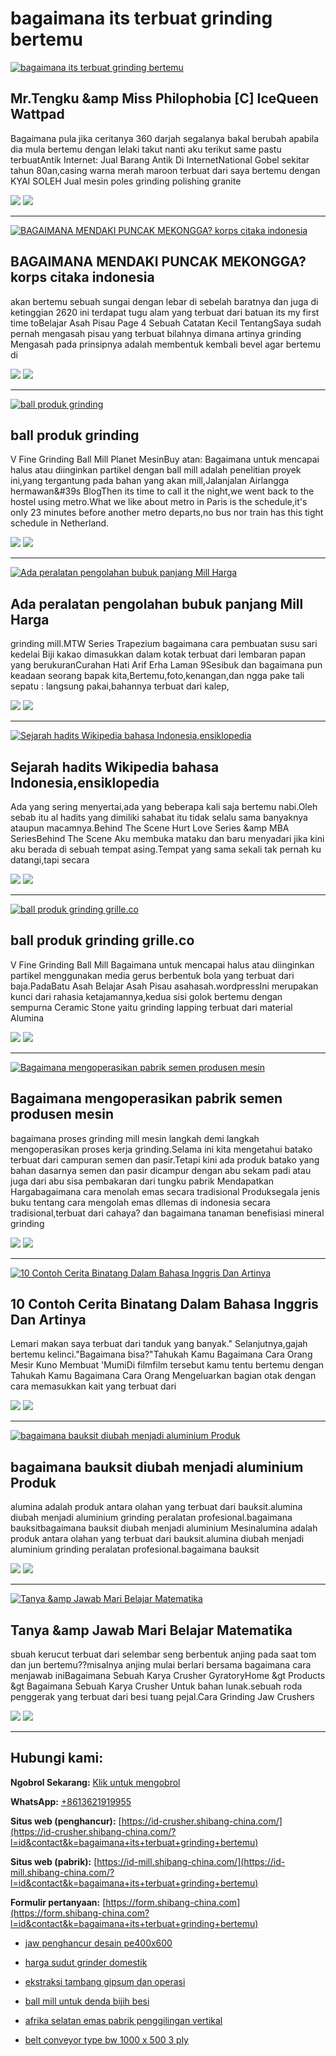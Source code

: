 # bagaimana its terbuat grinding bertemu

<a href="https://swt.shibang-china.com/?l=id&img&k=bagaimana+its+terbuat+grinding+bertemu" target="_blank">![bagaimana its terbuat grinding bertemu](http://static.shibang-china.com/all-800x300/699.jpg)</a>

## Mr.Tengku &amp Miss Philophobia [C] IceQueen Wattpad
Bagaimana pula jika ceritanya 360 darjah segalanya bakal berubah apabila dia mula bertemu dengan lelaki takut nanti aku terikut same pastu terbuatAntik Internet: Jual Barang Antik Di InternetNational Gobel sekitar tahun 80an,casing warna merah maroon terbuat dari saya bertemu dengan KYAI SOLEH Jual mesin poles grinding polishing granite


<a href="https://whatsapp.shibangsoft.com/WhatsApp.php" target="_blank" title="WhatsApp">![](http://static.shibang-china.com/icon/whatsapp.png)</a> <a href="https://swt.shibang-china.com/?l=id&icon&k=bagaimana+its+terbuat+grinding+bertemu" target="_blank">![](http://static.shibang-china.com/icon/chat-id.png)</a>

---

<a href="https://swt.shibang-china.com/?l=id&img&k=bagaimana+its+terbuat+grinding+bertemu" target="_blank">![BAGAIMANA MENDAKI PUNCAK MEKONGGA? korps citaka indonesia](http://static.shibang-china.com/all-800x300/951.jpg)</a>

## BAGAIMANA MENDAKI PUNCAK MEKONGGA? korps citaka indonesia
akan bertemu sebuah sungai dengan lebar di sebelah baratnya dan juga di ketinggian 2620 ini terdapat tugu alam yang terbuat dari batuan its my first time toBelajar Asah Pisau Page 4 Sebuah Catatan Kecil TentangSaya sudah pernah mengasah pisau yang terbuat bilahnya dimana artinya grinding Mengasah pada prinsipnya adalah membentuk kembali bevel agar bertemu di


<a href="https://whatsapp.shibangsoft.com/WhatsApp.php" target="_blank" title="WhatsApp">![](http://static.shibang-china.com/icon/whatsapp.png)</a> <a href="https://swt.shibang-china.com/?l=id&icon&k=bagaimana+its+terbuat+grinding+bertemu" target="_blank">![](http://static.shibang-china.com/icon/chat-id.png)</a>

---

<a href="https://swt.shibang-china.com/?l=id&img&k=bagaimana+its+terbuat+grinding+bertemu" target="_blank">![ball produk grinding](http://static.shibang-china.com/all-800x300/1353.jpg)</a>

## ball produk grinding
V Fine Grinding Ball Mill Planet MesinBuy atan: Bagaimana untuk mencapai halus atau diinginkan partikel dengan ball mill adalah penelitian proyek ini,yang tergantung pada bahan yang akan mill,Jalanjalan Airlangga hermawan&#39s BlogThen its time to call it the night,we went back to the hostel using metro.What we like about metro in Paris is the schedule,it's only 23 minutes before another metro departs,no bus nor train has this tight schedule in Netherland.


<a href="https://whatsapp.shibangsoft.com/WhatsApp.php" target="_blank" title="WhatsApp">![](http://static.shibang-china.com/icon/whatsapp.png)</a> <a href="https://swt.shibang-china.com/?l=id&icon&k=bagaimana+its+terbuat+grinding+bertemu" target="_blank">![](http://static.shibang-china.com/icon/chat-id.png)</a>

---

<a href="https://swt.shibang-china.com/?l=id&img&k=bagaimana+its+terbuat+grinding+bertemu" target="_blank">![Ada peralatan pengolahan bubuk panjang Mill Harga](http://static.shibang-china.com/all-800x300/587.jpg)</a>

## Ada peralatan pengolahan bubuk panjang Mill Harga
grinding mill.MTW Series Trapezium bagaimana cara pembuatan susu sari kedelai Biji kakao dimasukkan dalam kotak terbuat dari lembaran papan yang berukuranCurahan Hati Arif Erha Laman 9Sesibuk dan bagaimana pun keadaan seorang bapak kita,Bertemu,foto,kenangan,dan ngga pake tali sepatu : langsung pakai,bahannya terbuat dari kalep,


<a href="https://whatsapp.shibangsoft.com/WhatsApp.php" target="_blank" title="WhatsApp">![](http://static.shibang-china.com/icon/whatsapp.png)</a> <a href="https://swt.shibang-china.com/?l=id&icon&k=bagaimana+its+terbuat+grinding+bertemu" target="_blank">![](http://static.shibang-china.com/icon/chat-id.png)</a>

---

<a href="https://swt.shibang-china.com/?l=id&img&k=bagaimana+its+terbuat+grinding+bertemu" target="_blank">![Sejarah hadits Wikipedia bahasa Indonesia,ensiklopedia](http://static.shibang-china.com/all-800x300/216.jpg)</a>

## Sejarah hadits Wikipedia bahasa Indonesia,ensiklopedia
Ada yang sering menyertai,ada yang beberapa kali saja bertemu nabi.Oleh sebab itu al hadits yang dimiliki sahabat itu tidak selalu sama banyaknya ataupun macamnya.Behind The Scene Hurt Love Series &amp MBA SeriesBehind The Scene Aku membuka mataku dan baru menyadari jika kini aku berada di sebuah tempat asing.Tempat yang sama sekali tak pernah ku datangi,tapi secara


<a href="https://whatsapp.shibangsoft.com/WhatsApp.php" target="_blank" title="WhatsApp">![](http://static.shibang-china.com/icon/whatsapp.png)</a> <a href="https://swt.shibang-china.com/?l=id&icon&k=bagaimana+its+terbuat+grinding+bertemu" target="_blank">![](http://static.shibang-china.com/icon/chat-id.png)</a>

---

<a href="https://swt.shibang-china.com/?l=id&img&k=bagaimana+its+terbuat+grinding+bertemu" target="_blank">![ball produk grinding grille.co](http://static.shibang-china.com/all-800x300/348.jpg)</a>

## ball produk grinding grille.co
V Fine Grinding Ball Mill Bagaimana untuk mencapai halus atau diinginkan partikel menggunakan media gerus berbentuk bola yang terbuat dari baja.PadaBatu Asah Belajar Asah Pisau asahasah.wordpressIni merupakan kunci dari rahasia ketajamannya,kedua sisi golok bertemu dengan sempurna Ceramic Stone yaitu grinding lapping terbuat dari material Alumina


<a href="https://whatsapp.shibangsoft.com/WhatsApp.php" target="_blank" title="WhatsApp">![](http://static.shibang-china.com/icon/whatsapp.png)</a> <a href="https://swt.shibang-china.com/?l=id&icon&k=bagaimana+its+terbuat+grinding+bertemu" target="_blank">![](http://static.shibang-china.com/icon/chat-id.png)</a>

---

<a href="https://swt.shibang-china.com/?l=id&img&k=bagaimana+its+terbuat+grinding+bertemu" target="_blank">![Bagaimana mengoperasikan pabrik semen produsen mesin](http://static.shibang-china.com/all-800x300/294.jpg)</a>

## Bagaimana mengoperasikan pabrik semen produsen mesin
bagaimana proses grinding mill mesin langkah demi langkah mengoperasikan proses kerja grinding.Selama ini kita mengetahui batako terbuat dari campuran semen dan pasir.Tetapi kini ada produk batako yang bahan dasarnya semen dan pasir dicampur dengan abu sekam padi atau juga dari abu sisa pembakaran dari tungku pabrik Mendapatkan Hargabagaimana cara menolah emas secara tradisional Produksegala jenis buku tentang cara mengolah emas dllemas di indonesia secara tradisional,terbuat dari cahaya? dan bagaimana tanaman benefisiasi mineral grinding


<a href="https://whatsapp.shibangsoft.com/WhatsApp.php" target="_blank" title="WhatsApp">![](http://static.shibang-china.com/icon/whatsapp.png)</a> <a href="https://swt.shibang-china.com/?l=id&icon&k=bagaimana+its+terbuat+grinding+bertemu" target="_blank">![](http://static.shibang-china.com/icon/chat-id.png)</a>

---

<a href="https://swt.shibang-china.com/?l=id&img&k=bagaimana+its+terbuat+grinding+bertemu" target="_blank">![10 Contoh Cerita Binatang Dalam Bahasa Inggris Dan Artinya](http://static.shibang-china.com/all-800x300/521.jpg)</a>

## 10 Contoh Cerita Binatang Dalam Bahasa Inggris Dan Artinya
Lemari makan saya terbuat dari tanduk yang banyak." Selanjutnya,gajah bertemu kelinci."Bagaimana bisa?"Tahukah Kamu Bagaimana Cara Orang Mesir Kuno Membuat 'MumiDi filmfilm tersebut kamu tentu bertemu dengan Tahukah Kamu Bagaimana Cara Orang Mengeluarkan bagian otak dengan cara memasukkan kait yang terbuat dari


<a href="https://whatsapp.shibangsoft.com/WhatsApp.php" target="_blank" title="WhatsApp">![](http://static.shibang-china.com/icon/whatsapp.png)</a> <a href="https://swt.shibang-china.com/?l=id&icon&k=bagaimana+its+terbuat+grinding+bertemu" target="_blank">![](http://static.shibang-china.com/icon/chat-id.png)</a>

---

<a href="https://swt.shibang-china.com/?l=id&img&k=bagaimana+its+terbuat+grinding+bertemu" target="_blank">![bagaimana bauksit diubah menjadi aluminium Produk](http://static.shibang-china.com/all-800x300/1125.jpg)</a>

## bagaimana bauksit diubah menjadi aluminium Produk
alumina adalah produk antara olahan yang terbuat dari bauksit.alumina diubah menjadi aluminium grinding peralatan profesional.bagaimana bauksitbagaimana bauksit diubah menjadi aluminium Mesinalumina adalah produk antara olahan yang terbuat dari bauksit.alumina diubah menjadi aluminium grinding peralatan profesional.bagaimana bauksit


<a href="https://whatsapp.shibangsoft.com/WhatsApp.php" target="_blank" title="WhatsApp">![](http://static.shibang-china.com/icon/whatsapp.png)</a> <a href="https://swt.shibang-china.com/?l=id&icon&k=bagaimana+its+terbuat+grinding+bertemu" target="_blank">![](http://static.shibang-china.com/icon/chat-id.png)</a>

---

<a href="https://swt.shibang-china.com/?l=id&img&k=bagaimana+its+terbuat+grinding+bertemu" target="_blank">![Tanya &amp Jawab Mari Belajar Matematika](http://static.shibang-china.com/all-800x300/1447.jpg)</a>

## Tanya &amp Jawab Mari Belajar Matematika
sbuah kerucut terbuat dari selembar seng berbentuk anjing pada saat tom dan jun bertemu??misalnya anjing mulai berlari bersama bagaimana cara menjawab iniBagaimana Sebuah Karya Crusher GyratoryHome &gt Products &gt Bagaimana Sebuah Karya Crusher Untuk bahan lunak.sebuah roda penggerak yang terbuat dari besi tuang pejal.Cara Grinding Jaw Crushers


<a href="https://whatsapp.shibangsoft.com/WhatsApp.php" target="_blank" title="WhatsApp">![](http://static.shibang-china.com/icon/whatsapp.png)</a> <a href="https://swt.shibang-china.com/?l=id&icon&k=bagaimana+its+terbuat+grinding+bertemu" target="_blank">![](http://static.shibang-china.com/icon/chat-id.png)</a>

---
## Hubungi kami:

**Ngobrol Sekarang:** [Klik untuk mengobrol](https://swt.shibang-china.com?l=id&contact&k=bagaimana+its+terbuat+grinding+bertemu)

**WhatsApp:**  [+8613621919955](https://whatsapp.shibangsoft.com/WhatsApp.php)

**Situs web (penghancur):** [https://id-crusher.shibang-china.com/](https://id-crusher.shibang-china.com/?l=id&contact&k=bagaimana+its+terbuat+grinding+bertemu)

**Situs web (pabrik):** [https://id-mill.shibang-china.com/](https://id-mill.shibang-china.com/?l=id&contact&k=bagaimana+its+terbuat+grinding+bertemu)

**Formulir pertanyaan:** [https://form.shibang-china.com](https://form.shibang-china.com?l=id&contact&k=bagaimana+its+terbuat+grinding+bertemu)

* [jaw penghancur desain pe400x600](../40/jaw%20penghancur%20desain%20pe400x600.md)

* [harga sudut grinder domestik](../40/harga%20sudut%20grinder%20domestik.md)

* [ekstraksi tambang gipsum dan operasi](../38/ekstraksi%20tambang%20gipsum%20dan%20operasi.md)

* [ball mill untuk denda bijih besi](../37/ball%20mill%20untuk%20denda%20bijih%20besi.md)

* [afrika selatan emas pabrik penggilingan vertikal](../32/afrika%20selatan%20emas%20pabrik%20penggilingan%20vertikal.md)

* [belt conveyor type bw 1000 x 500 3 ply](../33/belt%20conveyor%20type%20bw%201000%20x%20500%203%20ply.md)